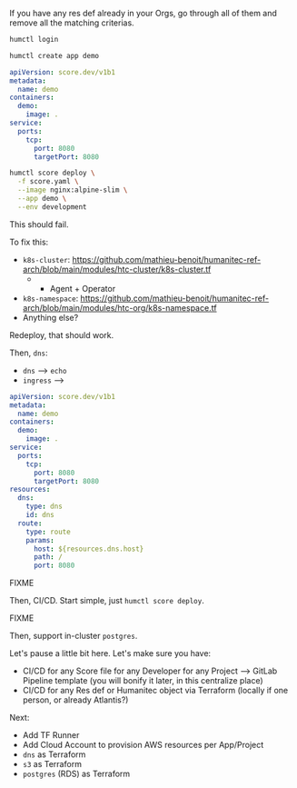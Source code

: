 If you have any res def already in your Orgs, go through all of them and remove all the matching criterias.

```bash
humctl login
```

```bash
humctl create app demo
```

```yaml
apiVersion: score.dev/v1b1
metadata:
  name: demo
containers:
  demo:
    image: .
service:
  ports:
    tcp:
      port: 8080
      targetPort: 8080
```

```bash
humctl score deploy \
  -f score.yaml \
  --image nginx:alpine-slim \
  --app demo \
  --env development
```

This should fail.

To fix this:
- `k8s-cluster`: https://github.com/mathieu-benoit/humanitec-ref-arch/blob/main/modules/htc-cluster/k8s-cluster.tf
  - + Agent + Operator
- `k8s-namespace`: https://github.com/mathieu-benoit/humanitec-ref-arch/blob/main/modules/htc-org/k8s-namespace.tf
- Anything else?

Redeploy, that should work.

Then, `dns`:
- `dns` --> `echo`
- `ingress` -->

```yaml
apiVersion: score.dev/v1b1
metadata:
  name: demo
containers:
  demo:
    image: .
service:
  ports:
    tcp:
      port: 8080
      targetPort: 8080
resources:
  dns:
    type: dns
    id: dns
  route:
    type: route
    params:
      host: ${resources.dns.host}
      path: /
      port: 8080
```

FIXME

Then, CI/CD. Start simple, just `humctl score deploy`.

FIXME

Then, support in-cluster `postgres`.

Let's pause a little bit here. Let's make sure you have:
- CI/CD for any Score file for any Developer for any Project --> GitLab Pipeline template (you will bonify it later, in this centralize place)
- CI/CD for any Res def or Humanitec object via Terraform (locally if one person, or already Atlantis?)

Next:
- Add TF Runner
- Add Cloud Account to provision AWS resources per App/Project
- `dns` as Terraform
- `s3` as Terraform
- `postgres` (RDS) as Terraform
